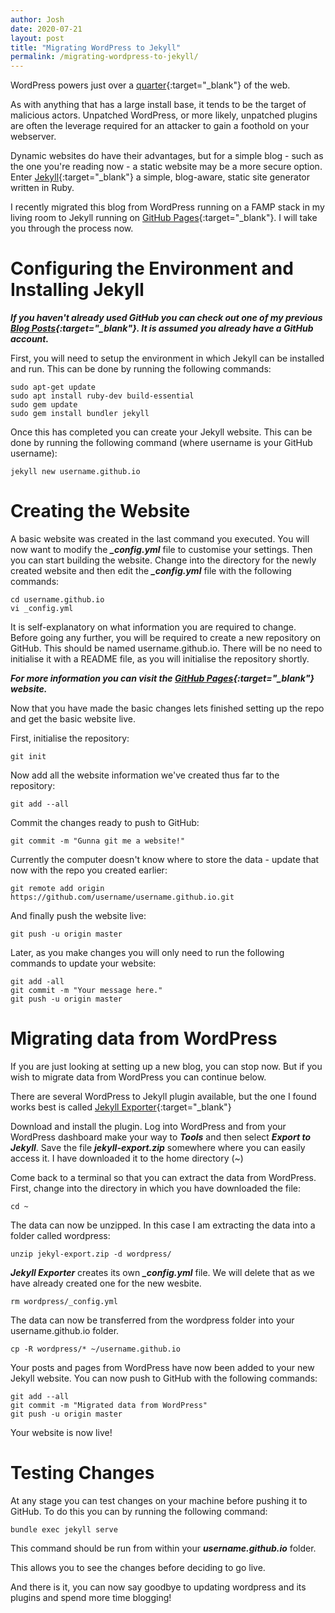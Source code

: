 ```yaml
---
author: Josh
date: 2020-07-21
layout: post
title: "Migrating WordPress to Jekyll"
permalink: /migrating-wordpress-to-jekyll/
---
```


WordPress powers just over a [quarter](https://www.techrepublic.com/article/wordpress-quietly-powers-27-percent-of-the-web/){:target="_blank"} of the web.

As with anything that has a large install base, it tends to be the target of malicious actors. Unpatched WordPress, or more likely, unpatched plugins are often the leverage required for an attacker to gain a foothold on your webserver.

Dynamic websites do have their advantages, but for a simple blog - such as the one you're reading now - a static website may be a more secure option. Enter [Jekyll](https://jekyllrb.com/){:target="_blank"} a simple, blog-aware, static site generator written in Ruby.

I recently migrated this blog from WordPress running on a FAMP stack in my living room to Jekyll running on [GitHub Pages](https://pages.github.com/){:target="_blank"}. I will take you through the process now.

# Configuring the Environment and Installing Jekyll

***If you haven't already used GitHub you can check out one of my previous [Blog Posts](https://joshdawes.com/installing-and-using-git-and-github-on-ubuntu/){:target="_blank"}. It is assumed you already have a GitHub account.***

First, you will need to setup the environment in which Jekyll can be installed and run. This can be done by running the following commands:

```
sudo apt-get update
sudo apt install ruby-dev build-essential
sudo gem update
sudo gem install bundler jekyll
```
Once this has completed you can create your Jekyll website. This can be done by running the following command (where username is your GitHub username):
```
jekyll new username.github.io
```

# Creating the Website
A basic website was created in the last command you executed. You will now want to modify the ***_config.yml*** file to customise your settings. Then you can start building the website.
Change into the directory for the newly created website and then edit the ***_config.yml*** file with the following commands:
```
cd username.github.io
vi _config.yml
```
It is self-explanatory on what information you are required to change. Before going any further, you will be required to create a new repository on GitHub. This should be named username.github.io. There will be no need to initialise it with a README file, as you will initialise the repository shortly.

***For more information you can visit the [GitHub Pages](https://guides.github.com/features/pages/){:target="_blank"} website.***

Now that you have made the basic changes lets finished setting up the repo and get the basic website live.

First, initialise the repository:

```
git init
```
Now add all the website information we've created thus far to the repository:
```
git add --all
```
Commit the changes ready to push to GitHub:
```
git commit -m "Gunna git me a website!"
```
Currently the computer doesn't know where to store the data - update that now with the repo you created earlier:
```
git remote add origin https://github.com/username/username.github.io.git
```
And finally push the website live:
```
git push -u origin master
```

Later, as you make changes you will only need to run the following commands to update your website:

```
git add -all
git commit -m "Your message here."
git push -u origin master
```

# Migrating data from WordPress
If you are just looking at setting up a new blog, you can stop now. But if you wish to migrate data from WordPress you can continue below.

There are several WordPress to Jekyll plugin available, but the one I found works best is called [Jekyll Exporter](https://wordpress.org/plugins/jekyll-exporter.){:target="_blank"}

Download and install the plugin. Log into WordPress and from your WordPress dashboard make your way to ***Tools*** and then select ***Export to Jekyll***. Save the file ***jekyll-export.zip*** somewhere where you can easily access it. I have downloaded it to the home directory (~) 

Come back to a terminal so that you can extract the data from WordPress. First, change into the directory in which you have downloaded the file:

```
cd ~
```
The data can now be unzipped. In this case I am extracting the data into a folder called wordpress:

```
unzip jekyl-export.zip -d wordpress/
```
***Jekyll Exporter*** creates its own ***_config.yml*** file. We will delete that as we have already created one for the new wesbite.
```
rm wordpress/_config.yml
```
The data can now be transferred from the wordpress folder into your username.github.io folder.
```
cp -R wordpress/* ~/username.github.io
```

Your posts and pages from WordPress have now been added to your new Jekyll website. You can now push to GitHub with the following commands:

```
git add --all
git commit -m "Migrated data from WordPress"
git push -u origin master
``` 
Your website is now live!

# Testing Changes
At any stage you can test changes on your machine before pushing it to GitHub. To do this you can by running the following command:
```
bundle exec jekyll serve
```
This command should be run from within your ***username.github.io*** folder.

This allows you to see the changes before deciding to go live.

And there is it, you can now say goodbye to updating wordpress and its plugins and spend more time blogging!
